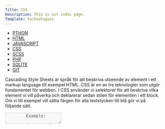 ```yaml
---
Title: CSS
Description: This is our index page.
Template: technologies
---
```


<div class="tech-main">
    <div class="tech-nav">
        <ul>
            <li><a href="python">PTHON</a></li>
            <li><a href="html">HTML</a></li>
            <li><a href="javascript">JAVASCRIPT</a></li>
            <li><a href="css">CSS</a></li>
            <li><a href="scss">SCSS</a></li>
            <li><a href="php">PHP</a></li>
            <li><a href="sqlite">SQLITE</a></li>
            <li><a href="git">GIT</a></li>
        </ul>
    </div>
    <div>
        <p>
        Cascading Style Sheets är språk för att beskriva utseende av element i ett markup language till exempel HTML. CSS är en av tre teknologier som utgör fundamentet för webben.
        I CSS använder vi selektorer för att beskriva vilka element vi vill påverka och deklarerar sedan stilen för elementen i ett block.
        Om vi till exempel vill sätta färgen för alla textstycken till blå gör vi på följande sätt.
        </p>
        <textarea disabled>
        Example:

        p {
            color: blue;
        }
        </textarea>
    </div>
</div>